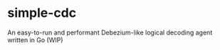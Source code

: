 # simple-cdc
An easy-to-run and performant Debezium-like logical decoding agent written in Go (WIP)
